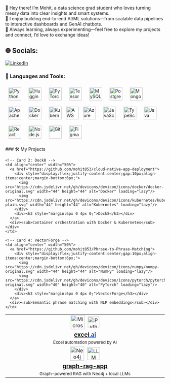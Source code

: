 👋 Hey there! I’m Mohit, a data science grad student who loves turning messy data into clear insights and smart systems.  
🚀 I enjoy building end-to-end AI/ML solutions—from scalable data pipelines to interactive dashboards and GenAI chatbots.  
🧐 Always learning, always experimenting—feel free to explore my projects and connect, I’d love to exchange ideas!



## 🌐 Socials:
[![LinkedIn](https://img.shields.io/badge/LinkedIn-%230077B5.svg?logo=linkedin&logoColor=white)](https://linkedin.com/in/mohit20/) 

### 🔨 Languages and Tools:

<p align="left">
  <!-- Core ML/AI -->
  <img src="https://cdn.jsdelivr.net/gh/devicons/devicon/icons/python/python-original.svg" alt="Python" width="40" height="40" style="margin: 10px;"/>
  <img src="https://huggingface.co/front/assets/huggingface_logo-noborder.svg" alt="Hugging Face" width="40" height="40" style="margin: 10px;"/>
  <img src="https://cdn.jsdelivr.net/gh/devicons/devicon/icons/pytorch/pytorch-original.svg" alt="PyTorch" width="40" height="40" style="margin: 10px;"/>
  <img src="https://cdn.jsdelivr.net/gh/devicons/devicon/icons/tensorflow/tensorflow-original.svg" alt="TensorFlow" width="40" height="40" style="margin: 10px;"/>

  <!-- Data & Big Data -->
  <img src="https://cdn.jsdelivr.net/gh/devicons/devicon/icons/mysql/mysql-original.svg" alt="MySQL" width="40" height="40" style="margin: 10px;"/>
  <img src="https://cdn.jsdelivr.net/gh/devicons/devicon/icons/postgresql/postgresql-original.svg" alt="PostgreSQL" width="40" height="40" style="margin: 10px;"/>
  <img src="https://cdn.jsdelivr.net/gh/devicons/devicon/icons/mongodb/mongodb-original.svg" alt="MongoDB" width="40" height="40" style="margin: 10px;"/>
  <img src="https://cdn.jsdelivr.net/gh/devicons/devicon/icons/apache/apache-original.svg" alt="Apache Spark" width="40" height="40" style="margin: 10px;"/>

  <!-- DevOps -->
  <img src="https://cdn.jsdelivr.net/gh/devicons/devicon/icons/docker/docker-original.svg" alt="Docker" width="40" height="40" style="margin: 10px;"/>
  <img src="https://cdn.jsdelivr.net/gh/devicons/devicon/icons/kubernetes/kubernetes-plain.svg" alt="Kubernetes" width="40" height="40" style="margin: 10px;"/>
  <img src="https://www.vectorlogo.zone/logos/amazon_aws/amazon_aws-icon.svg" alt ="AWS" width="40" height="40"/>
  <img src="https://cdn.jsdelivr.net/gh/devicons/devicon/icons/azure/azure-original.svg" alt="Azure" width="40" height="40" style="margin: 10px;"/>

  <!-- Programming -->
  <img src="https://cdn.jsdelivr.net/gh/devicons/devicon/icons/javascript/javascript-original.svg" alt="JavaScript" width="40" height="40" style="margin: 10px;"/>
  <img src="https://cdn.jsdelivr.net/gh/devicons/devicon/icons/typescript/typescript-original.svg" alt="TypeScript" width="40" height="40" style="margin: 10px;"/>
  <img src="https://cdn.jsdelivr.net/gh/devicons/devicon/icons/java/java-original.svg" alt="Java" width="40" height="40" style="margin: 10px;"/>
  
  <!-- Frameworks -->
  <img src="https://cdn.jsdelivr.net/gh/devicons/devicon/icons/react/react-original.svg" alt="React" width="40" height="40" style="margin: 10px;"/>
  <img src="https://cdn.jsdelivr.net/gh/devicons/devicon/icons/nodejs/nodejs-original.svg" alt="Node.js" width="40" height="40" style="margin: 10px;"/>
  <img src="https://cdn.jsdelivr.net/gh/devicons/devicon/icons/git/git-original.svg" alt="Git" width="40" height="40" style="margin: 10px;"/>
  <img src="https://cdn.jsdelivr.net/gh/devicons/devicon/icons/figma/figma-original.svg" alt="Figma" width="40" height="40" style="margin: 10px;"/>
</p>
### 🛠️ My Projects

<table>
  <tr>
    <!-- Card 1: excel.ai -->
    <td align="center" width="50%">
      <a href="https://github.com/mohit853/genai-data-analyzer">
        <div style="display:flex;justify-content:center;gap:10px;align-items:center;margin-bottom:6px;">
          <img src="https://cdn.simpleicons.org/microsoftexcel" width="44" height="44" alt="Microsoft Excel" loading="lazy"/>
          <img src="https://cdn.jsdelivr.net/gh/devicons/devicon/icons/python/python-original.svg" width="36" height="36" alt="Python" loading="lazy"/>
        </div>
        <div><h3 style="margin:6px 0 4px 0;">excel<span style="color:#0b57d0">.ai</span></h3></div>
      </a>
      <div><sub>Excel automation powered by AI</sub></div>
    </td>

    <!-- Card 2: Dock8 -->
    <td align="center" width="50%">
      <a href="https://github.com/mohit853/cloud-native-app-deployment">
        <div style="display:flex;justify-content:center;gap:10px;align-items:center;margin-bottom:6px;">
          <img src="https://cdn.jsdelivr.net/gh/devicons/devicon/icons/docker/docker-original.svg" width="44" height="44" alt="Docker" loading="lazy"/>
          <img src="https://cdn.jsdelivr.net/gh/devicons/devicon/icons/kubernetes/kubernetes-plain.svg" width="44" height="44" alt="Kubernetes" loading="lazy"/>
        </div>
        <div><h3 style="margin:6px 0 4px 0;">Dock8</h3></div>
      </a>
      <div><sub>Container orchestration with Docker & Kubernetes</sub></div>
    </td>
  </tr>

  <tr>
    <!-- Card 3: graph-rag-app -->
    <td align="center" width="50%">
      <a href="https://github.com/mohit853/graph-rag-app">
        <div style="display:flex;justify-content:center;gap:10px;align-items:center;margin-bottom:6px;">
          <img src="https://cdn.jsdelivr.net/gh/devicons/devicon/icons/neo4j/neo4j-original.svg" width="44" height="44" alt="Neo4j" loading="lazy"/>
          <!-- Ollama has no official devicon/simpleicons; using a neutral LLM mark -->
          <img src="https://cdn.simpleicons.org/openai" width="40" height="40" alt="LLM" loading="lazy"/>
        </div>
        <div><h3 style="margin:6px 0 4px 0;">graph-rag-app</h3></div>
      </a>
      <div><sub>Graph-powered RAG with Neo4j + local LLMs</sub></div>
    </td>

    <!-- Card 4: VectorForge -->
    <td align="center" width="50%">
      <a href="https://github.com/mohit853/Phrase-to-Phrase-Matching">
        <div style="display:flex;justify-content:center;gap:10px;align-items:center;margin-bottom:6px;">
          <img src="https://cdn.jsdelivr.net/gh/devicons/devicon/icons/numpy/numpy-original.svg" width="44" height="44" alt="NumPy" loading="lazy"/>
          <img src="https://cdn.jsdelivr.net/gh/devicons/devicon/icons/pytorch/pytorch-original.svg" width="40" height="40" alt="PyTorch" loading="lazy"/>
        </div>
        <div><h3 style="margin:6px 0 4px 0;">VectorForge</h3></div>
      </a>
      <div><sub>Semantic phrase matching with NLP embeddings</sub></div>
    </td>
  </tr>
</table>

